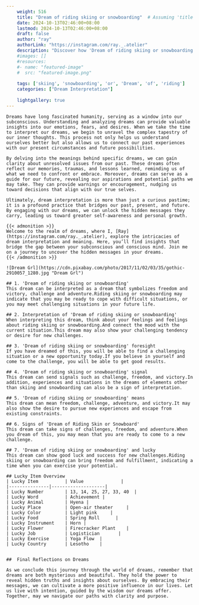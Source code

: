 ```yaml
---
    weight: 516
    title: "Dream of riding skiing or snowboarding"  # Assuming 'title' column exists
    date: 2024-10-13T02:46:00+08:00
    lastmod: 2024-10-13T02:46:00+08:00
    draft: false
    author: "ray"
    authorLink: "https://instagram.com/ray._.atelier"
    description: "Discover how 'Dream of riding skiing or snowboarding' can interpret your future and uncover its significant meanings in your life."
    #images: []
    #resources:
    #- name: "featured-image"
    #  src: "featured-image.png"
    
    tags: ['skiing', 'snowboarding', 'or', 'Dream', 'of', 'riding']
    categories: ["Dream Interpretation"]
    
    lightgallery: true
---
```

    
    Dreams have long fascinated humanity, serving as a window into our subconscious. Understanding and analyzing dreams can provide valuable insights into our emotions, fears, and desires. When we take the time to interpret our dreams, we begin to unravel the complex tapestry of our inner thoughts. This process not only helps us understand ourselves better but also allows us to connect our past experiences with our present circumstances and future possibilities.
    
    By delving into the meanings behind specific dreams, we can gain clarity about unresolved issues from our past. These dreams often reflect our memories, traumas, and lessons learned, reminding us of what we need to confront or embrace. Moreover, dreams can serve as a guide for our future, revealing our aspirations and potential paths we may take. They can provide warnings or encouragement, nudging us toward decisions that align with our true selves.
    
    Ultimately, dream interpretation is more than just a curious pastime; it is a profound practice that bridges our past, present, and future. By engaging with our dreams, we can unlock the hidden messages they carry, leading us toward greater self-awareness and personal growth.
    
    {{< admonition >}}
    Welcome to the realm of dreams, where I, [Ray](https://instagram.com/ray._.atelier), explore the intricacies of dream interpretation and meaning. Here, you’ll find insights that bridge the gap between your subconscious and conscious mind. Join me on a journey to uncover the hidden messages in your dreams.
    {{< /admonition >}}
    
    ![Dream Grl](https://cdn.pixabay.com/photo/2017/11/02/03/35/gothic-2910057_1280.jpg "Dream Grl")
    
    ## 1. 'Dream of riding skiing or snowboarding'
    This dream can be interpreted as a dream that symbolizes freedom and victory, challenge and adventure.Riding skiing or snowboarding may indicate that you may be ready to cope with difficult situations, or you may meet challenging situations in your future life.
    
    ## 2. Interpretation of 'Dream of riding skiing or snowboarding'
    When interpreting this dream, think about your feelings and feelings about riding skiing or snowboarding.And connect the mood with the current situation.This dream may also show your challenging tendency or desire for new challenges.
    
    ## 3. 'Dream of riding skiing or snowboarding' foresight
    If you have dreamed of this, you will be able to find a challenging situation or a new opportunity today.If you believe in yourself and come to the challenge, you will be able to get good results.
    
    ## 4. 'Dream of riding skiing or snowboarding' signal
    This dream can send signals such as challenge, freedom, and victory.In addition, experiences and situations in the dreams of elements other than skiing and snowboarding can also be a sign of interpretation.
    
    ## 5. 'Dream of riding skiing or snowboarding' means
    This dream can mean freedom, challenge, adventure, and victory.It may also show the desire to pursue new experiences and escape from existing constraints.
    
    ## 6. Signs of 'Dream of Riding Skin or Snowboard'
    This dream can take signs of challenges, freedom, and adventure.When you dream of this, you may mean that you are ready to come to a new challenge.
    
    ## 7. 'Dream of riding skiing or snowboarding' and lucky
    This dream can show good luck and success for new challenges.Riding skiing or snowboarding can bring freedom and fulfillment, indicating a time when you can exercise your potential.
    
    ## Lucky Item Overview
    | Lucky Item          | Value              |
    |---------------|--------------------|
    | Lucky Number        | 13, 14, 25, 27, 33, 40  |
    | Lucky Word          | Achievement |
    | Lucky Animal        | Hyena |
    | Lucky Place         | Open-air theater     |
    | Lucky Color         | Light pink     |
    | Lucky Food          | Spring Roll      |
    | Lucky Instrument    | Horn |
    | Lucky Flower        | Firecracker Plant    |
    | Lucky Job           | Logistician       |
    | Lucky Exercise      | Yoga Flow  |
    | Lucky Country       | Lesotho    |
    
    
    ##  Final Reflections on Dreams
    
    As we conclude this journey through the world of dreams, remember that dreams are both mysterious and beautiful. They hold the power to reveal hidden truths and insights about ourselves. By embracing their messages, we can cultivate a more positive influence in our lives. Let us live with intention, guided by the wisdom our dreams offer. Together, may we navigate our paths with clarity and purpose.
    